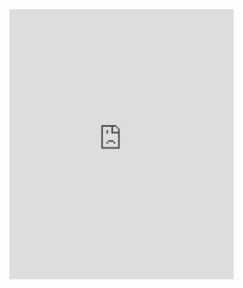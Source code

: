 <!DOCTYPE html>
<html lang="fr">
  <head>
    <title>Spotify-Card | Astuces-Web</title>
    <meta charset="utf-8" />
    <link rel="stylesheet" type="text/css" href="style.css" />
    <link rel="stylesheet" type="text/css" href="css/dycalendar.css" />
  </head>
  <body>
    <section>
      <div class="card">
        <div class="container">
          <iframe
            src="https://open.spotify.com/embed/track/3Ofmpyhv5UAQ70mENzB277"
            width="400"
            height="480"
            frameborder="0"
            allowtransparency="true"
            allow="encrypted-media"
          ></iframe>
        </div>
      </div>
    </section>
  </body>
</html>
